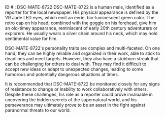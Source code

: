 ID # : DSC-MATE-8722
DSC-MATE-8722 is a human male, identified as a reporter for the local newspaper. His physical appearance is defined by the VR Jade LED eyes, which emit an eerie, bio-luminescent green color. The retro cap on his head, combined with the goggle on his forehead, give him an old-timey appearance, reminiscent of early 20th century adventurers or explorers. He usually wears a silver chain around his neck, which may hold sentimental value for him.

DSC-MATE-8722's personality traits are complex and multi-faceted. On one hand, they can be highly reliable and organized in their work, able to stick to deadlines and meet targets. However, they also have a stubborn streak that can be challenging for others to deal with. They may find it difficult to accept new ideas or adapt to unexpected changes, leading to some humorous and potentially dangerous situations at times.

It is recommended that DSC-MATE-8722 be monitored closely for any signs of resistance to change or inability to work collaboratively with others. Despite these challenges, his role as a reporter could prove invaluable in uncovering the hidden secrets of the supernatural world, and his perseverance may ultimately prove to be an asset in the fight against paranormal threats to our world.